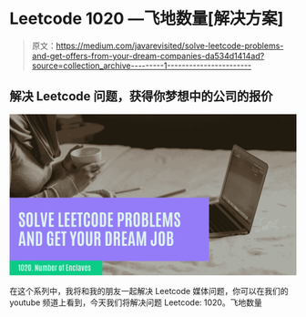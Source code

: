 # Leetcode 1020 —飞地数量[解决方案]

> 原文：<https://medium.com/javarevisited/solve-leetcode-problems-and-get-offers-from-your-dream-companies-da534d1414ad?source=collection_archive---------1----------------------->

## 解决 Leetcode 问题，获得你梦想中的公司的报价

![](img/09e792cf26cb299d1bb971cdddc44801.png)

在这个系列中，我将和我的朋友一起解决 Leetcode 媒体问题，你可以在我们的 youtube 频道上看到，今天我们将解决问题 Leetcode: 1020。飞地数量